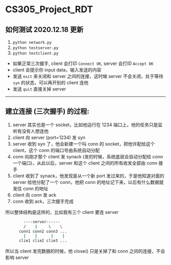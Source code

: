 # CS305_Project_RDT

## 如何测试 2020.12.18 更新

1. `python network.py`
2. `python testserver.py`
3. `python testclient.py`

* 如果正常三次握手, client 会打印 `Connect OK`, server 会打印 `Accept OK`
* client 会提示你 input data，输入发送的内容
* 发送 `exit` 来关闭和 server 之间的连接，这时候 server 不会关闭，处于等待 `syn` 的状态，可以再开别的 client 连他
* 发送 `quit` 直接关掉 server
  
---

## 建立连接 (三次握手) 的过程:

1. server 其实也是一个 socket，比如他运行在 1234 端口上，他的任务只是监听有没有人想连他
2. client 向 server (port=1234) 发 syn
3. server 收到 syn 了，他会新建一个叫 conn 的 socket，把他许配给这个 client，这个 conn 的端口号由系统自动分配
4. conn 向刚才那个 client 发 synack (发的时候，系统底层会自动分配给 conn 一个端口)，从此以后，server 和这个 client 之间的所有收发全部由 conn 接手
5. client 收到了 synack，他发现是从一个新 port 发过来的，于是他知道对面的 server 给他分配了一个 conn，他把 conn 的地址记下来，以后有什么数据就发往 conn 的地址
6. client 向 conn 发 ack
7. conn 收到 ack，三次握手完成

所以整体结构是这样的，比如我有三个 client 要连 server

```bash
        ----server------
        /    |     \    \
      conn1 conn2 conn3 ...
        |    |      |    |
      clie1 clie2 clie3 ...
```

所以当 client 发完数据的时候，他 close() 只是关掉了和 conn 之间的连接，不会影响 server